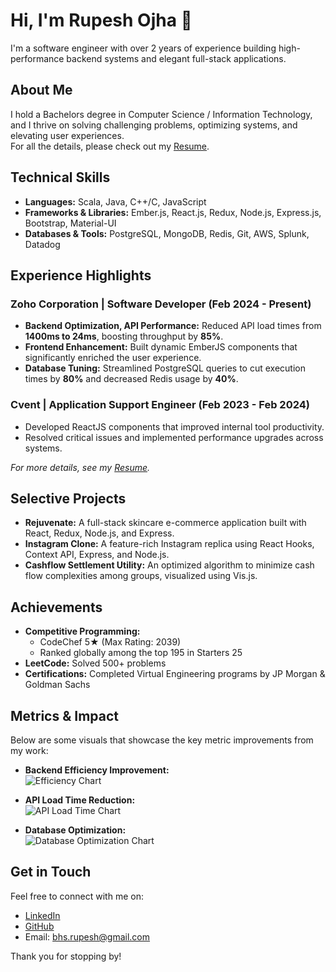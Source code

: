 # Hi, I'm Rupesh Ojha 👋

I'm a software engineer with over 2 years of experience building high-performance backend systems and elegant full-stack applications.

## About Me

I hold a Bachelors degree in Computer Science / Information Technology, and I thrive on solving challenging problems, optimizing systems, and elevating user experiences.  
For all the details, please check out my [Resume](https://bit.ly/rupesh-pdf).

## Technical Skills

- **Languages:** Scala, Java, C++/C, JavaScript  
- **Frameworks & Libraries:** Ember.js, React.js, Redux, Node.js, Express.js, Bootstrap, Material-UI  
- **Databases & Tools:** PostgreSQL, MongoDB, Redis, Git, AWS, Splunk, Datadog

## Experience Highlights

### Zoho Corporation | Software Developer (Feb 2024 - Present)
- **Backend Optimization, API Performance:** Reduced API load times from **1400ms to 24ms**, boosting throughput by **85%**.  
- **Frontend Enhancement:** Built dynamic EmberJS components that significantly enriched the user experience.  
- **Database Tuning:** Streamlined PostgreSQL queries to cut execution times by **80%** and decreased Redis usage by **40%**.

### Cvent | Application Support Engineer (Feb 2023 - Feb 2024)
- Developed ReactJS components that improved internal tool productivity.  
- Resolved critical issues and implemented performance upgrades across systems.

*For more details, see my [Resume](https://bit.ly/rupesh-pdf).*

## Selective Projects

- **Rejuvenate:** A full-stack skincare e-commerce application built with React, Redux, Node.js, and Express.  
- **Instagram Clone:** A feature-rich Instagram replica using React Hooks, Context API, Express, and Node.js.  
- **Cashflow Settlement Utility:** An optimized algorithm to minimize cash flow complexities among groups, visualized using Vis.js.

## Achievements

- **Competitive Programming:**  
  - CodeChef 5★ (Max Rating: 2039)  
  - Ranked globally among the top 195 in Starters 25  
- **LeetCode:** Solved 500+ problems  
- **Certifications:** Completed Virtual Engineering programs by JP Morgan & Goldman Sachs

## Metrics & Impact

Below are some visuals that showcase the key metric improvements from my work:

- **Backend Efficiency Improvement:**  
  ![Efficiency Chart](link-to-efficiency-chart.png)

- **API Load Time Reduction:**  
  ![API Load Time Chart](link-to-loadtime-chart.png)

- **Database Optimization:**  
  ![Database Optimization Chart](link-to-database-chart.png)

## Get in Touch

Feel free to connect with me on:
- [LinkedIn](your-linkedin-profile)
- [GitHub](your-github-profile)
- Email: [bhs.rupesh@gmail.com](mailto:bhs.rupesh@gmail.com)

Thank you for stopping by!
